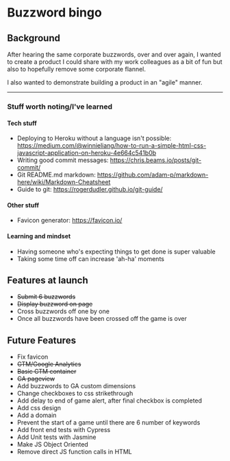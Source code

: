 # Buzzword bingo


## Background

After hearing the same corporate buzzwords, over and over again, I wanted to create a product I could share with my work colleagues as a bit of fun but also to hopefully remove some corporate flannel.

I also wanted to demonstrate building a product in an "agile" manner.

***

### Stuff worth noting/I've learned

#### Tech stuff

- Deploying to Heroku without a language isn't possible: https://medium.com/@winnieliang/how-to-run-a-simple-html-css-javascript-application-on-heroku-4e664c541b0b
- Writing good commit messages: https://chris.beams.io/posts/git-commit/
- Git README.md markdown: https://github.com/adam-p/markdown-here/wiki/Markdown-Cheatsheet
- Guide to git: https://rogerdudler.github.io/git-guide/

#### Other stuff
- Favicon generator: https://favicon.io/


#### Learning and mindset

- Having someone who's expecting things to get done is super valuable
- Taking some time off can increase 'ah-ha' moments


## Features at launch

- ~~Submit 6 buzzwords~~
- ~~Display buzzword on page~~
- Cross buzzwords off one by one
- Once all buzzwords have been crossed off the game is over

## Future Features

- Fix favicon
- ~~GTM/Google Analytics~~
- ~~Basic GTM container~~
- ~~GA pageview~~
- Add buzzwords to GA custom dimensions
- Change checkboxes to css strikethrough
- Add delay to end of game alert, after final checkbox is completed
- Add css design
- Add a domain
- Prevent the start of a game until there are 6 number of keywords
- Add front end tests with Cypress
- Add Unit tests with Jasmine
- Make JS Object Oriented
- Remove direct JS function calls in HTML
